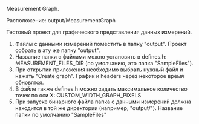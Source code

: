 Measurement Graph.

Расположение: output/MeasurementGraph

Тестовый проект для графического представления данных измерений.

1) Файлы с данными измерений поместить в папку "output". Проект собрать в эту же папку "output".
2) Название папки с файлами можно установить в defines.h: MEASUREMENT_FILES_DIR (по умолчанию, это папка "SampleFiles").
3) При открытии приложения необходимо выбрать нужный файл и нажать "Create graph". График и headers через некоторое время обновятся.
4) В файле также defines.h можно задать максимальное количество точек по оси X: CUSTOM_WIDTH_GRAPH_PIXELS
5) При запуске бинарного файла папка с данными измерений должна находится в той же директории (например, "output/"). Название папки по умолчанию "SampleFiles" 
